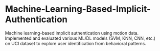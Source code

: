 # Machine-Learning-Based-Implicit-Authentication
Machine learning-based implicit authentication using motion data. Implemented and evaluated various ML/DL models (SVM, KNN, CNN, etc.) on UCI dataset to explore user identification from behavioral patterns.
